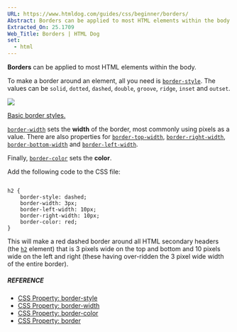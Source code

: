 ```yaml
---
URL: https://www.htmldog.com/guides/css/beginner/borders/
Abstract: Borders can be applied to most HTML elements within the body.
Extracted_On: 25.1709
Web_Title: Borders | HTML Dog
set:
  - html
---
```


**Borders** can be applied to most HTML elements within the body.

To make a border around an element, all you need is [`border-style`](https://www.htmldog.com/references/css/properties/border-style/). The values can be `solid`, `dotted`, `dashed`, `double`, `groove`, `ridge`, `inset` and `outset`.

![](https://www.htmldog.com/figures/border-style.png)

[Basic border styles.](https://www.htmldog.com/examples/borders/)

[`border-width`](https://www.htmldog.com/references/css/properties/border-width/) sets the **width** of the border, most commonly using pixels as a value. There are also properties for [`border-top-width`](https://www.htmldog.com/references/css/properties/border-top-width/), [`border-right-width`](https://www.htmldog.com/references/css/properties/border-right-width/), [`border-bottom-width`](https://www.htmldog.com/references/css/properties/border-bottom-width/) and [`border-left-width`](https://www.htmldog.com/references/css/properties/border-left-width/).

Finally, [`border-color`](https://www.htmldog.com/references/css/properties/border-color/) sets the **color**.

Add the following code to the CSS file:

```

h2 {
    border-style: dashed;
    border-width: 3px;
    border-left-width: 10px;
    border-right-width: 10px;
    border-color: red;
}
```

This will make a red dashed border around all HTML secondary headers (the [`h2`](https://www.htmldog.com/references/html/tags/h1h2h3h4h5h6/) element) that is 3 pixels wide on the top and bottom and 10 pixels wide on the left and right (these having over-ridden the 3 pixel wide width of the entire border).

##### REFERENCE

-  [CSS Property: border-style](https://www.htmldog.com/references/css/properties/border-style/)
-  [CSS Property: border-width](https://www.htmldog.com/references/css/properties/border-width/)
-  [CSS Property: border-color](https://www.htmldog.com/references/css/properties/border-color/)
-  [CSS Property: border](https://www.htmldog.com/references/css/properties/border/)
